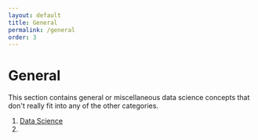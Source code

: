 ```yaml
---
layout: default
title: General
permalink: /general
order: 3
---
```

# General

This section contains general or miscellaneous data science concepts that don't really fit into any of the other categories.
1. [Data Science](https://tejomayk.github.io/distill/general/data_science)
2. 